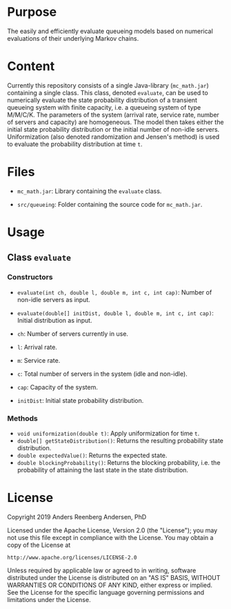 # Purpose
The easily and efficiently evaluate queueing models based on numerical evaluations of their underlying Markov chains.

# Content
Currently this repository consists of a single Java-library (`mc_math.jar`) containing a single class. This class, denoted `evaluate`, can be used to numerically evaluate the state probability distribution of a transient queueing system with finite capacity, i.e. a queueing system of type M/M/C/K. The parameters of the system (arrival rate, service rate, number of servers and capacity) are homogeneous. The model then takes either the initial state probability distribution or the initial number of non-idle servers. Uniformization (also denoted randomization and Jensen's method) is used to evaluate the probability distribution at time `t`. 

# Files

- `mc_math.jar`: Library containing the `evaluate` class.

- `src/queueing`: Folder containing the source code for `mc_math.jar`.  

# Usage

## Class `evaluate`

### Constructors

- `evaluate(int ch, double l, double m, int c, int cap)`: Number of non-idle servers as input.

- `evaluate(double[] initDist, double l, double m, int c, int cap)`: Initial distribution as input.  

- `ch`: Number of servers currently in use.
- `l`: Arrival rate. 
- `m`: Service rate.
- `c`: Total number of servers in the system (idle and non-idle).
- `cap`: Capacity of the system.
- `initDist`: Initial state probability distribution.

### Methods

- `void uniformization(double t)`: Apply uniformization for time `t`.
- `double[] getStateDistribution()`: Returns the resulting probability state distribution.
- `double expectedValue()`: Returns the expected state.
- `double blockingProbability()`: Returns the blocking probability, i.e. the probability of attaining the last state in the state distribution.

# License
Copyright 2019 Anders Reenberg Andersen, PhD

Licensed under the Apache License, Version 2.0 (the "License");
you may not use this file except in compliance with the License.
You may obtain a copy of the License at

    http://www.apache.org/licenses/LICENSE-2.0

Unless required by applicable law or agreed to in writing, software
distributed under the License is distributed on an "AS IS" BASIS,
WITHOUT WARRANTIES OR CONDITIONS OF ANY KIND, either express or implied.
See the License for the specific language governing permissions and
limitations under the License.
